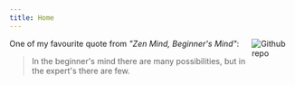 ```yaml
---
title: Home
---
```


[<img src="https://simpleicons.org/icons/github.svg" style="max-width:15%;min-width:40px;float:right;" alt="Github repo" />](https://github.com/shrektan)


One of my favourite quote from *"Zen Mind, Beginner's Mind"*:

> In the beginner's mind there are many possibilities, but in the expert's there are few. 

